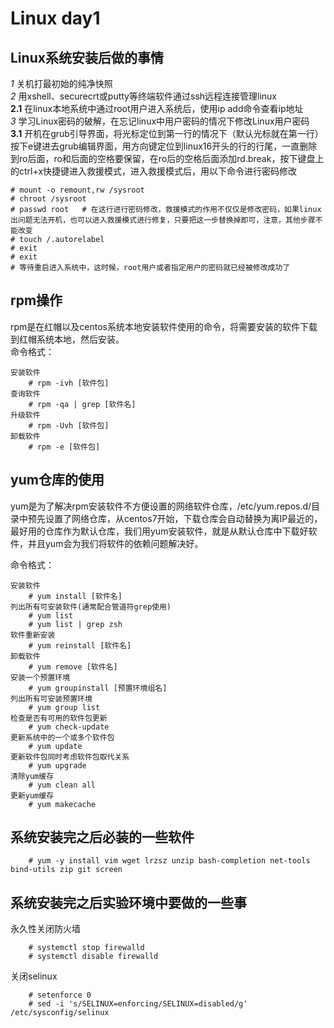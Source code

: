 # Linux day1

## Linux系统安装后做的事情

*1* 关机打最初始的纯净快照  
*2* 用xshell、securecrt或putty等终端软件通过ssh远程连接管理linux  
**2.1** 在linux本地系统中通过root用户进入系统后，使用ip add命令查看ip地址  
*3* 学习Linux密码的破解，在忘记linux中用户密码的情况下修改Linux用户密码  
**3.1** 开机在grub引导界面，将光标定位到第一行的情况下（默认光标就在第一行）按下e键进去grub编辑界面，用方向键定位到linux16开头的行的行尾，一直删除到ro后面，ro和后面的空格要保留，在ro后的空格后面添加rd.break，按下键盘上的ctrl+x快捷键进入救援模式，进入救援模式后，用以下命令进行密码修改  

```shell
# mount -o remount,rw /sysroot
# chroot /sysroot
# passwd root   # 在这行进行密码修改，救援模式的作用不仅仅是修改密码，如果linux出问题无法开机，也可以进入救援模式进行修复，只要把这一步替换掉即可，注意，其他步骤不能改变
# touch /.autorelabel
# exit
# exit
# 等待重启进入系统中，这时候，root用户或者指定用户的密码就已经被修改成功了
```

## rpm操作

rpm是在红帽以及centos系统本地安装软件使用的命令，将需要安装的软件下载到红帽系统本地，然后安装。  
命令格式：  

```shell
安装软件  
    # rpm -ivh [软件包]  
查询软件  
    # rpm -qa | grep [软件名]  
升级软件
    # rpm -Uvh [软件包]  
卸载软件  
    # rpm -e [软件包]  
```

## yum仓库的使用

yum是为了解决rpm安装软件不方便设置的网络软件仓库，/etc/yum.repos.d/目录中预先设置了网络仓库，从centos7开始，下载仓库会自动替换为离IP最近的，最好用的仓库作为默认仓库，我们用yum安装软件，就是从默认仓库中下载好软件，并且yum会为我们将软件的依赖问题解决好。  

命令格式：  

```shell
安装软件  
    # yum install [软件名]  
列出所有可安装软件(通常配合管道符grep使用)  
    # yum list  
    # yum list | grep zsh  
软件重新安装  
    # yum reinstall [软件名]  
卸载软件  
    # yum remove [软件名]  
安装一个预置环境  
    # yum groupinstall [预置环境组名]  
列出所有可安装预置环境  
    # yum group list  
检查是否有可用的软件包更新  
    # yum check-update  
更新系统中的一个或多个软件包  
    # yum update
更新软件包同时考虑软件包取代关系  
    # yum upgrade  
清除yum缓存  
    # yum clean all  
更新yum缓存  
    # yum makecache  
```

## 系统安装完之后必装的一些软件

```shell
    # yum -y install vim wget lrzsz unzip bash-completion net-tools bind-utils zip git screen  
```
## 系统安装完之后实验环境中要做的一些事

永久性关闭防火墙  

```shell
    # systemctl stop firewalld  
    # systemctl disable firewalld 
```

关闭selinux  

```shell
    # setenforce 0  
    # sed -i 's/SELINUX=enforcing/SELINUX=disabled/g' /etc/sysconfig/selinux  
```